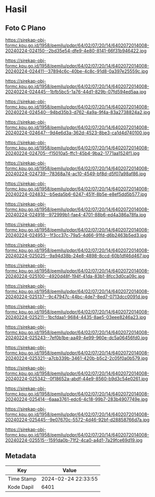 # Hasil

## Foto C Plano

https://sirekap-obj-formc.kpu.go.id/1958/pemilu/pdpr/64/02/07/20/14/6402072014008-20240224-024150--2bd35e54-dfe9-4e80-8141-66f31b946422.jpg

https://sirekap-obj-formc.kpu.go.id/1958/pemilu/pdpr/64/02/07/20/14/6402072014008-20240224-024411--37894c6c-40be-4c8c-91d8-0a397e25559c.jpg

https://sirekap-obj-formc.kpu.go.id/1958/pemilu/pdpr/64/02/07/20/14/6402072014008-20240224-024445--1bfb5bc5-1a76-44d1-829b-07fd594ed5aa.jpg

https://sirekap-obj-formc.kpu.go.id/1958/pemilu/pdpr/64/02/07/20/14/6402072014008-20240224-024540--94bd35b3-d762-4a9a-9f4a-83a2738824a2.jpg

https://sirekap-obj-formc.kpu.go.id/1958/pemilu/pdpr/64/02/07/20/14/6402072014008-20240224-024647--9d4e6d3a-362d-4523-8be3-ca1d4d740100.jpg

https://sirekap-obj-formc.kpu.go.id/1958/pemilu/pdpr/64/02/07/20/14/6402072014008-20240224-024705--f15010a5-ffc1-45b4-9ba2-1771aa1524f1.jpg

https://sirekap-obj-formc.kpu.go.id/1958/pemilu/pdpr/64/02/07/20/14/6402072014008-20240224-024739--78368a74-ac10-4549-bf8d-d5f07a98af86.jpg

https://sirekap-obj-formc.kpu.go.id/1958/pemilu/pdpr/64/02/07/20/14/6402072014008-20240224-024832--b5eda5b6-6247-451f-8b5e-e8ef5dd5b577.jpg

https://sirekap-obj-formc.kpu.go.id/1958/pemilu/pdpr/64/02/07/20/14/6402072014008-20240224-024918--972999b1-fae4-4701-88b6-ed4a386a78fa.jpg

https://sirekap-obj-formc.kpu.go.id/1958/pemilu/pdpr/64/02/07/20/14/6402072014008-20240224-024953--1f3cc37c-79a5-4d66-91fd-d6b2463b5ed3.jpg

https://sirekap-obj-formc.kpu.go.id/1958/pemilu/pdpr/64/02/07/20/14/6402072014008-20240224-025025--9a94d38b-24e8-4898-8ccd-60b1df46d467.jpg

https://sirekap-obj-formc.kpu.go.id/1958/pemilu/pdpr/64/02/07/20/14/6402072014008-20240224-025100--4920d48f-194f-41da-83b1-8fcc3d0ca09c.jpg

https://sirekap-obj-formc.kpu.go.id/1958/pemilu/pdpr/64/02/07/20/14/6402072014008-20240224-025137--9c47947c-44bc-4de7-8ed7-0713dcc0091d.jpg

https://sirekap-obj-formc.kpu.go.id/1958/pemilu/pdpr/64/02/07/20/14/6402072014008-20240224-025211--1bcfdaa1-9684-4435-8ae5-03eee8246a23.jpg

https://sirekap-obj-formc.kpu.go.id/1958/pemilu/pdpr/64/02/07/20/14/6402072014008-20240224-025243--7ef0b1be-aa49-4e99-960e-dc5a06456fd0.jpg

https://sirekap-obj-formc.kpu.go.id/1958/pemilu/pdpr/64/02/07/20/14/6402072014008-20240224-025321--a7cb339b-3461-420b-b5c2-2c05f0a0b579.jpg

https://sirekap-obj-formc.kpu.go.id/1958/pemilu/pdpr/64/02/07/20/14/6402072014008-20240224-025342--0f18652a-abdf-44e9-8560-b9d3c54e0261.jpg

https://sirekap-obj-formc.kpu.go.id/1958/pemilu/pdpr/64/02/07/20/14/6402072014008-20240224-025414--6aaa3761-edc6-4c18-99b7-283b4907749e.jpg

https://sirekap-obj-formc.kpu.go.id/1958/pemilu/pdpr/64/02/07/20/14/6402072014008-20240224-025445--9e07670c-5572-4d46-92bf-d28858766d7a.jpg

https://sirekap-obj-formc.kpu.go.id/1958/pemilu/pdpr/64/02/07/20/14/6402072014008-20240224-025515--1591da0b-71f2-4ca0-a4d1-7a29fce69d19.jpg


## Metadata

| Key        | Value               |
| ---------- | ------------------- |
| Time Stamp | 2024-02-24 22:33:55 |
| Kode Dapil | 6401                |




